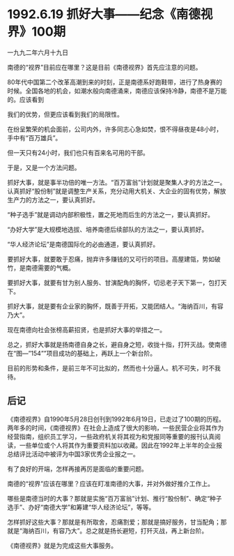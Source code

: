 # 1992.6.19 抓好大事——纪念《南德视界》100期

一九九二年六月十九日  
  
 南德的“视界”目前应在哪里？这是目前《南德视界》首先应注意的问题。  
  
 80年代中国第二个改革高潮到来的时刻，正是南德系好跑鞋带，进行了热身赛的时候。全国各地的机会，如潮水般向南德涌来，南德应该保持冷静，南德不是万能的。应该看到  
  
 我们的优势，但更应该看到我们的局限性。  
  
 在纷呈繁荣的机会面前，公司内外，许多同志心急如焚，恨不得昼夜是48小时，手中有“百万雄兵”。  
  
 但一天只有24小时，我们也只有百来名可用的干部。  
  
 于是，又是一个方法问题。  
  
 抓好大事，就是事半功倍的唯一方法。“百万富翁”计划就是聚集人才的方法之一。认真抓好“股份制”就是调整生产关系，充分动用大机关、大企业的固有优势，解放生产力的方法之一，要认真抓好。  
  
 “种子选手”就是调动内部积极性，置之死地而后生的方法之一，要认真抓好。  
  
 “办好大学”是大规模地选拔、培养南德后续部队的方法之一，要认真抓好。  
  
 “华人经济论坛”是南德国际化的必由通道，要认真抓好。  
  
 要抓好大事，就要敢于忍痛，抛弃许多赚钱的又可行的项目。高屋建瓴，势如破竹，是南德需要的气概。  
  
 要抓好大事，就要有甘为别人服务、甘演配角的胸怀，切忌老子天下第一，包打天下。  
  
 抓好大事，就是要有企业家的胸怀，既善于开拓，又能团结人。“海纳百川，有容乃大”。  
  
 现在南德向社会张榜高薪招贤，也是抓好大事的举措之一。  
  
 总之，抓好大事就是扬南德自身之长，避自身之短，收拢十指，打歼灭战。使南德在“图—”154””项目成功的基础上，再跃上一个新台阶。  
  
 目前的形势和条件，是前三年不可比拟的，然而也十分逼人。机不可失，时不我待。

## **后记**

《南德视界》自1990年5月28日创刊到1992年6月19日，已走过了100期的历程。两年多的时间，《南德视界》在社会上造成了很大的影响，一些民营企业将其作为经营指南，组织员工学习，一些政府机关将其视为和党报同等重要的报刊认真阅读，一些单位或个人将其作为重要资料加以收藏。因此在1992年上半年的企业报总结评比活动中被评为中国3家优秀企业报之一。  
  
 有了良好的开端，怎样再接再厉是面临的重要问题。  
  
 南德的“视界”应该在哪里？应该在盯准南德的大事，并对外做好推介工作上。  
  
 哪些是南德当时的大事？那就是实施“百万富翁”计划、推行“股份制”、确定“种子选手”、办好“南德大学”和筹建“华人经济论坛”，等等。  
  
 怎样抓好这些大事？那就是有所取舍，忍痛割爱；那就是搞好服务，甘当配角；那就是“海纳百川，有容乃大”。总之就是扬长避短，打歼灭战，再上新台阶。  
  
 《南德视界》就是为完成这些大事服务。  


